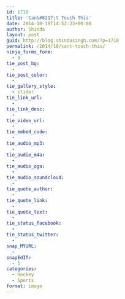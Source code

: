 ```yaml
---
id: 1718
title: 'Can&#8217;t Touch This'
date: 2014-10-19T14:52:33+00:00
author: Shinda
layout: post
guid: http://blog.shindasingh.com/?p=1718
permalink: /2014/10/cant-touch-this/
ninja_forms_form:
  - 0
tie_post_bg:
  - 
tie_post_color:
  - 
tie_gallery_style:
  - slider
tie_link_url:
  - 
tie_link_desc:
  - 
tie_video_url:
  - 
tie_embed_code:
  - 
tie_audio_mp3:
  - 
tie_audio_m4a:
  - 
tie_audio_oga:
  - 
tie_audio_soundcloud:
  - 
tie_quote_author:
  - 
tie_quote_link:
  - 
tie_quote_text:
  - 
tie_status_facebook:
  - 
tie_status_twitter:
  - 
snap_MYURL:
  - 
snapEdIT:
  - 1
categories:
  - Hockey
  - Sports
format: image
---
```

